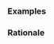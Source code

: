 <!-- Add a description of the proposed rule, for instance:

 Colons always have no space on the left and one space on the right when
specifying a type.

-->

### Examples

<!--
Add some correct and wrong cases to clarify the rule. For instance:

```swift
// Correct
let name: String
struct MyType: MyProtocol {}
func prompt<T: UIViewController where T: Confirmable>(t: T) {}

// Wrong
let name : String
struct MyType : MyProtocol {}
func prompt<T : UIViewController where T : Confirmable>(t: T) {}
```
-->

### Rationale

<!--
If there's an objective reason why this is better than the alternative, explain
it here. Or at least provide references to usage in the community (stdlib, blog
posts, other style guides).

For instance:

[Swift Colon Care: High Fiber
usage](http://ericasadun.com/2016/03/25/swift-colon-care-high-fiber-usage/)
details the rationale and alternatives pretty well.

> This approach is consistent, prioritizes the role of the left item, and is (in
> my opinion) quite readable.

While the stdlib uses _a space on both sides of the colon when it’s used for
declaration or extension_, Apple Developer publications _always write colons
with no space on the left (except ternary)_.
-->
